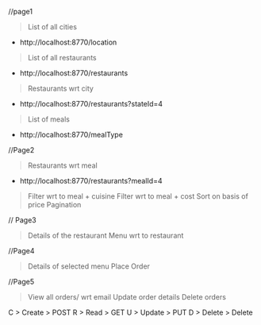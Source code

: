 //page1
> List of all cities
* http://localhost:8770/location

> List of all restaurants
* http://localhost:8770/restaurants

> Restaurants wrt city
* http://localhost:8770/restaurants?stateId=4

> List of meals
* http://localhost:8770/mealType

//Page2
> Restaurants wrt meal
* http://localhost:8770/restaurants?mealId=4

> Filter wrt to meal + cuisine
> Filter wrt to meal + cost
> Sort on basis of price 
> Pagination

// Page3
> Details of the restaurant
> Menu wrt to restaurant

//Page4
> Details of selected menu
> Place Order

//Page5
> View all orders/ wrt email
> Update order details
> Delete orders


C > Create > POST
R > Read   > GET
U > Update > PUT
D > Delete > Delete